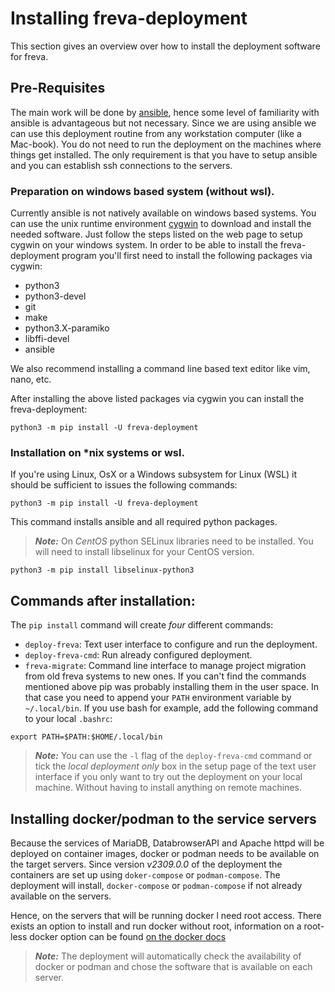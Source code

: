 # Installing freva-deployment
This section gives an overview over how to install the deployment software for
freva.

## Pre-Requisites
The main work will be done by [ansible](https://docs.ansible.com/ansible/latest/index.html),
hence some level of familiarity with ansible is advantageous but not necessary.
Since we are using ansible we can use this deployment routine from any workstation
computer (like a Mac-book). You do not need to run the deployment on the
machines where things get installed. The only requirement is that you have to
setup ansible and you can establish ssh connections to the servers.
### Preparation on windows based system (without wsl).
Currently ansible is not natively available on windows based systems. You can use the
unix runtime environment [cygwin](https://www.cygwin.com) to download and install the
needed software. Just follow the steps listed on the web page to setup
cygwin on your windows system. In order to be able to install the freva-deployment
program you'll first need to install the following packages via cygwin:

- python3
- python3-devel
- git
- make
- python3.X-paramiko
- libffi-devel
- ansible

We also recommend installing a command line based text editor like vim, nano, etc.

After installing the above listed packages via cygwin you can install the freva-deployment:

```console
python3 -m pip install -U freva-deployment
```
### Installation on \*nix systems or wsl.
If you're using Linux, OsX or a Windows subsystem for Linux (WSL) it should be
sufficient to issues the following commands:

```console
python3 -m pip install -U freva-deployment
```

This command installs ansible and all required python packages.
> **_Note:_** On *CentOS* python SELinux libraries need to be installed.
> You will need to install libselinux for your CentOS version.

```console
python3 -m pip install libselinux-python3
```

## Commands after installation:
The `pip install` command will create *four* different commands:
- `deploy-freva`: Text user interface to configure and run the deployment.
- `deploy-freva-cmd`: Run already configured deployment.
- `freva-migrate`: Command line interface to manage project migration from
   old freva systems to new ones.
If you can't find the commands mentioned above pip was probably installing
them in the user space. In that case you need to append your `PATH`
environment variable by `~/.local/bin`. If you use bash for example, add
the following command to your local `.bashrc`:

```console
export PATH=$PATH:$HOME/.local/bin
```
> **_Note:_** You can use the `-l` flag of the `deploy-freva-cmd` command
or tick the *local deployment only* box in the setup page of the text user
interface if you only want to try out the deployment on your local machine.
Without having to install anything on remote machines.



## Installing docker/podman to the service servers
Because the services of MariaDB, DatabrowserAPI and Apache httpd will be deployed
on container images, docker or podman needs to be available on the target servers.
Since version *v2309.0.0* of the deployment the containers are set up
using `doker-compose` or `podman-compose`. The deployment will install,
`docker-compose` or `podman-compose` if not already available on the servers.


Hence, on the servers that will be running docker
l need root access. There exists an option to install and run docker
without root, information on a root-less docker option
can be found [on the docker docs](https://docs.docker.com/engine/security/rootless/)
> **_Note:_** The deployment will automatically check the availability of docker
or podman and chose the software that is available on each server.
